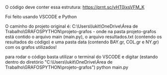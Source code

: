 O código deve conter essa estrutura: https://prnt.sc/vHT0ixsVFM_K


Foi feito usando VSCODE e Python


O caminho do projeto original é: C:\Users\lukit\OneDrive\Área de Trabalho\GRAFOSPYTHON\projeto-grafos - onde na pasta projeto-grafos está contido o arquivo main (main.py), o arquivo resultados.txt (contendo os resultados do código) e uma pasta data (contendo BAY.gr, COL.gr e NY.gr) com os grafos utilizados!


para rodar o código basta utilizar o terminal do VSCODE e digitar (estando dentro do diretório "C:\Users\lukit\OneDrive\Área de Trabalho\GRAFOSPYTHON\projeto-grafos") python main.py
